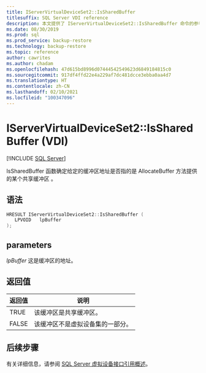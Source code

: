 ```yaml
---
title: IServerVirtualDeviceSet2::IsSharedBuffer
titlesuffix: SQL Server VDI reference
description: 本文提供了 IServerVirtualDeviceSet2::IsSharedBuffer 命令的参考。
ms.date: 08/30/2019
ms.prod: sql
ms.prod_service: backup-restore
ms.technology: backup-restore
ms.topic: reference
author: cawrites
ms.author: chadam
ms.openlocfilehash: 47d615bd8996d07444542549623d6849184815c0
ms.sourcegitcommit: 917df4ffd22e4a229af7dc481dcce3ebba0aa4d7
ms.translationtype: HT
ms.contentlocale: zh-CN
ms.lasthandoff: 02/10/2021
ms.locfileid: "100347096"
---
```

# <a name="iservervirtualdeviceset2issharedbuffer-vdi"></a>IServerVirtualDeviceSet2::IsSharedBuffer (VDI)

[!INCLUDE [SQL Server](../../../includes/applies-to-version/sqlserver.md)]

IsSharedBuffer 函数确定给定的缓冲区地址是否指的是 AllocateBuffer 方法提供的某个共享缓冲区  。

## <a name="syntax"></a>语法

```c
HRESULT IServerVirtualDeviceSet2::IsSharedBuffer (
   LPVOID   lpBuffer
);
```

## <a name="parameters"></a>parameters

*lpBuffer* 这是缓冲区的地址。

## <a name="return-value"></a>返回值

|返回值 | 说明 |
|---|---|
| TRUE | 该缓冲区是共享缓冲区。 |
| FALSE | 该缓冲区不是虚拟设备集的一部分。 |

## <a name="next-steps"></a>后续步骤

有关详细信息，请参阅 [SQL Server 虚拟设备接口引用概述](reference-virtual-device-interface.md)。